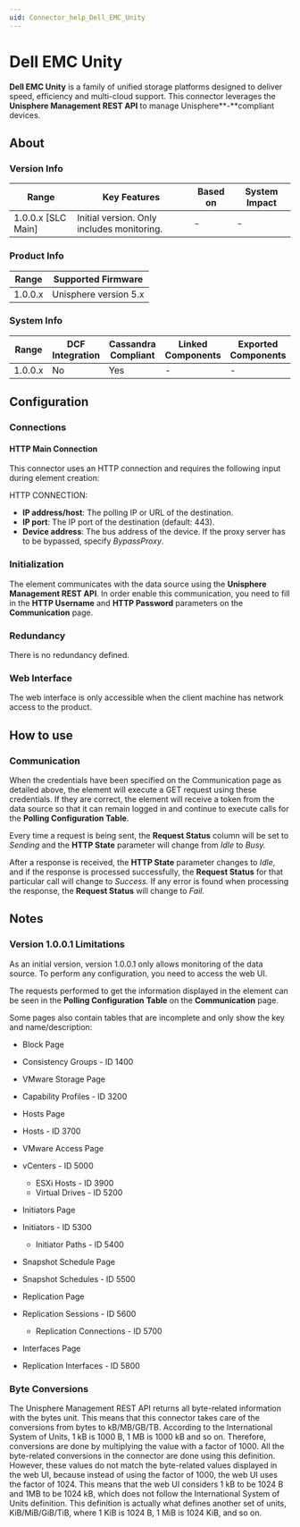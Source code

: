 ```yaml
---
uid: Connector_help_Dell_EMC_Unity
---
```


# Dell EMC Unity

**Dell EMC Unity** is a family of unified storage platforms designed to deliver speed, efficiency and multi-cloud support. This connector leverages the **Unisphere Management REST API** to manage Unisphere**-**compliant devices.

## About

### Version Info

| **Range**            | **Key Features**                           | **Based on** | **System Impact** |
|----------------------|--------------------------------------------|--------------|-------------------|
| 1.0.0.x \[SLC Main\] | Initial version. Only includes monitoring. | \-           | \-                |

### Product Info

| Range     | Supported Firmware     |
|-----------|------------------------|
| 1.0.0.x   | Unisphere version 5.x  |

### System Info

| Range     | DCF Integration     | Cassandra Compliant     | Linked Components     | Exported Components     |
|-----------|---------------------|-------------------------|-----------------------|-------------------------|
| 1.0.0.x   | No                  | Yes                     | \-                    | \-                      |

## Configuration

### Connections

#### HTTP Main Connection

This connector uses an HTTP connection and requires the following input during element creation:

HTTP CONNECTION:

- **IP address/host**: The polling IP or URL of the destination.
- **IP port**: The IP port of the destination (default: 443).
- **Device address**: The bus address of the device. If the proxy server has to be bypassed, specify *BypassProxy*.

### Initialization

The element communicates with the data source using the **Unisphere Management REST API**. In order enable this communication, you need to fill in the **HTTP Username** and **HTTP Password** parameters on the **Communication** page.

### Redundancy

There is no redundancy defined.

### Web Interface

The web interface is only accessible when the client machine has network access to the product.

## How to use

### Communication

When the credentials have been specified on the Communication page as detailed above, the element will execute a GET request using these credentials. If they are correct, the element will receive a token from the data source so that it can remain logged in and continue to execute calls for the **Polling Configuration Table**.

Every time a request is being sent, the **Request Status** column will be set to *Sending* and the **HTTP State** parameter will change from *Idle* to *Busy.*

After a response is received, the **HTTP State** parameter changes to *Idle*, and if the response is processed successfully, the **Request Status** for that particular call will change to *Success.* If any error is found when processing the response, the **Request Status** will change to *Fail.*

## Notes

### Version 1.0.0.1 Limitations

As an initial version, version 1.0.0.1 only allows monitoring of the data source. To perform any configuration, you need to access the web UI.

The requests performed to get the information displayed in the element can be seen in the **Polling Configuration** **Table** on the **Communication** page.

Some pages also contain tables that are incomplete and only show the key and name/description:

- Block Page

- Consistency Groups - ID 1400

- VMware Storage Page

- Capability Profiles - ID 3200

- Hosts Page

- Hosts - ID 3700

- VMware Access Page

- vCenters - ID 5000
  - ESXi Hosts - ID 3900
  - Virtual Drives - ID 5200

- Initiators Page

- Initiators - ID 5300
  - Initiator Paths - ID 5400

- Snapshot Schedule Page

- Snapshot Schedules - ID 5500

- Replication Page

- Replication Sessions - ID 5600
  - Replication Connections - ID 5700

- Interfaces Page

- Replication Interfaces - ID 5800

### Byte Conversions

The Unisphere Management REST API returns all byte-related information with the bytes unit. This means that this connector takes care of the conversions from bytes to kB/MB/GB/TB. According to the International System of Units, 1 kB is 1000 B, 1 MB is 1000 kB and so on. Therefore, conversions are done by multiplying the value with a factor of 1000. All the byte-related conversions in the connector are done using this definition. However, these values do not match the byte-related values displayed in the web UI, because instead of using the factor of 1000, the web UI uses the factor of 1024. This means that the web UI considers 1 kB to be 1024 B and 1MB to be 1024 kB, which does not follow the International System of Units definition. This definition is actually what defines another set of units, KiB/MiB/GiB/TiB, where 1 KiB is 1024 B, 1 MiB is 1024 KiB, and so on.
